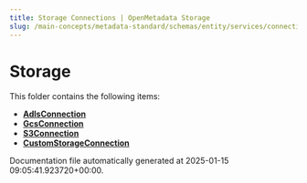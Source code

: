 ```yaml
---
title: Storage Connections | OpenMetadata Storage
slug: /main-concepts/metadata-standard/schemas/entity/services/connections/storage
---
```


# Storage

This folder contains the following items:

- [**AdlsConnection**](/main-concepts/metadata-standard/schemas/entity/services/connections/storage/adlsconnection)
- [**GcsConnection**](/main-concepts/metadata-standard/schemas/entity/services/connections/storage/gcsconnection)
- [**S3Connection**](/main-concepts/metadata-standard/schemas/entity/services/connections/storage/s3connection)
- [**CustomStorageConnection**](/main-concepts/metadata-standard/schemas/entity/services/connections/storage/customstorageconnection)


Documentation file automatically generated at 2025-01-15 09:05:41.923720+00:00.
